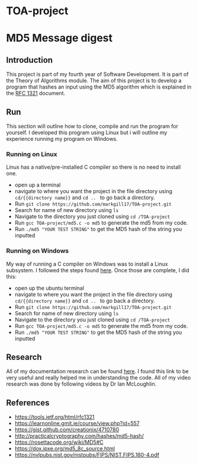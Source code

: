 # TOA-project
# MD5 Message digest
## Introduction
This project is part of my fourth year of Software Development. It is part of the Theory of Algorithms module. The aim of this project is to develop a program that hashes an input using the MD5 algorithm which is explained in the [RFC 1321](https://tools.ietf.org/html/rfc1321) document.

## Run
This section will outline how to clone, compile and run the program for yourself. I developed this program using Linux but i will outline my experience running my program on Windows.
### Running on Linux
Linux has a native/pre-installed C compiler so there is no need to install one.
* open up a terminal
* navigate to where you want the project in the file directory using ```cd/{{directory name}}``` and ```cd .. ``` to go back a directory.
* Run ```git clone https://github.com/markgill17/TOA-project.git```
* Search for name of new directory using ```ls```
* Navigate to the directory you just cloned using ```cd /TOA-project```
* Run ```gcc TOA-project/md5.c -o md5``` to generate the md5 from my code.
* Run ```./md5 "YOUR TEST STRING"``` to get the MD5 hash of the string you inputted

### Running on Windows
My way of running a C compiler on Windows was to install a Linux subsystem.
I followed the steps found [here](https://ubuntu.com/tutorials/tutorial-ubuntu-on-windows#1-overview). Once those are complete, I did this:
* open up the ubuntu terminal
* navigate to where you want the project in the file directory using ```cd/{{directory name}}``` and ```cd .. ``` to go back a directory.
* Run ```git clone https://github.com/markgill17/TOA-project.git```
* Search for name of new directory using ```ls```
* Navigate to the directory you just cloned using ```cd /TOA-project```
* Run ```gcc TOA-project/md5.c -o md5``` to generate the md5 from my code.
* Run ```./md5 "YOUR TEST STRING"``` to get the MD5 hash of the string you inputted

## Research
All of my documentation research can be found [here](https://tools.ietf.org/html/rfc1321). I found this link to be very useful and really helped me in understanding the code.
All of my video research was done by following videos by Dr Ian McLoughlin.

## References
* https://tools.ietf.org/html/rfc1321
* https://learnonline.gmit.ie/course/view.php?id=557
* https://gist.github.com/creationix/4710780
* http://practicalcryptography.com/hashes/md5-hash/
* https://rosettacode.org/wiki/MD5#C
* https://dox.ipxe.org/md5_8c_source.html
* https://nvlpubs.nist.gov/nistpubs/FIPS/NIST.FIPS.180-4.pdf
